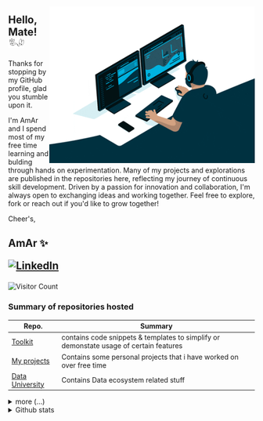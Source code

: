 <!---
   IF YOU INTEND TO COPY THE CODE, PLEASE SAY THANK YOU TO AMARESWAR.N@GMAIL.COM
 
-->
<p float="right">
  <img width="420px" height="320px" style="float: right;" align="right" src="https://github.com/amareswar-n/amareswar-n/raw/main/Working.gif"/>
</p>

## Hello, Mate! <img src="https://github.com/amareswar-n/amareswar-n/raw/main/down-pointing.gif" width="32px" height="20px">
Thanks for stopping by my GitHub profile, glad you stumble upon it. 

I'm AmAr and I spend most of my free time learning and bulding through hands on experimentation. Many of my projects and explorations are published in the repositories here, reflecting my journey of continuous skill development.
Driven by a passion for innovation and collaboration, I'm always open to exchanging ideas and working together. Feel free to explore, fork or reach out if you'd like to grow together!

                                                                                           
 Cheer's, <br/>
 <h2> AmAr ✨</br>
    <p><a href="https://www.linkedin.com/in/amareswar-n/">
<img src="https://img.shields.io/badge/LinkedIn--_.svg?style=social&amp;logo=linkedin" alt="LinkedIn" width="100" height="30">
</a></p>
</h2>


![Visitor Count](https://profile-counter.glitch.me/amareswar-n/count.svg)

<h3>Summary of repositories hosted </h3>

| Repo.         | Summary       |
| ------------- | ------------- |
| [Toolkit](https://github.com/amareswar-n/ToolKit)  | contains code snippets & templates to simplify or demonstate usage of certain features   |
| [My projects](https://github.com/amareswar-n/My-Projects) | Contains some personal projects that i have worked on over free time  |
| [Data University](https://github.com/amareswar-n/Data-University) | Contains Data ecosystem related stuff  |

<!-- #### 🔧 I’m currently working on <br />  
Python  R SQL JAVA C VB JavaScript AWS GCP EXCEL UNIX POWERSHELL BATCH
<br /> 
 #### 🌱 I’m currently learning <br /> 
 Node.js DSA
-->
<details>
  <summary>more (...) </summary>
 
## About Me 
 
<p>I always had an interest in technology from a very early age, because of my passion for watching sci-fi movies and TV series; stories that were based on or soaked in computers, robots, spaceships with a central intelligence units or newely termed as “AI”. I was first introduced to computer in school with LOGO programming language and was fascinated to draw a TRIANGLE and obsessed with the ability to control the cursor through programming/coding. The feeling of finishing the code of a certain application, and watching the computer “live” in the way you pre-determined it is unbelievable. <p/> 
 <p>
 It was my first year at graduation, when I saw the first "hello world!" C program, well it looked quite obvious to me and I started loving coding. I did my bachelor's in Electrical Engineering but my love towards computers has never faded. It has always fascinated me how I can reuse a piece of silicon in so many ways. I've had a huge quench of knowledge when I saw the first computer, and that quench has been heavily increased over time. There's nothing boring about it, lot of theory to start obviously, but almost everything can be tested with a simple computer by hand. There's no limit what can be done with a computer, and above all, it never quits. <p /> 
 
Computer has been my first love, and I can guarantee will accompany me to heaven (or hell, whatever!), and it still amazes me everyday when I switch on my laptop, thinking about the things that are happening almost instantaneously inside the chasis. <br /> 

It is a work of art, indeed. <br /> 
 
I am a firm believer in “⚡ **You'll never know everything about anything, especially something you love.** ⚡” and spend much of the time skilling, reskilling & [upskilling](https://bangaloremirror.indiatimes.com/bangalore/others/upskill-or-be-left-behind/articleshow/72705220.cms) my skills. There have been many good people who have assited me in learning this craft, and I try to pay that forward by helping others who may be newer than I. 


</details>
<details>
 <br />
 <br />
 <summary>Github stats</summary>
  <p align="left"> <img src="https://github-readme-stats.vercel.app/api?username=amareswar-n&show_icons=true alt="amareswar-n"/> 
</details>

 <!--
**amareswar-n/amareswar-n** is a ✨ _special_ ✨ repository because its `README.md` (this file) appears on your GitHub profile.

Here are some ideas to get you started:

- 🔭 I’m currently working on ...
- 🌱 I’m currently learning ...
- 👯 I’m looking to collaborate on ...
- 🤔 I’m looking for help with ...
- 💬 Ask me about ...
- 📫 How to reach me: ...
- 😄 Pronouns: ...
- ⚡ Fun fact: ...
-->
